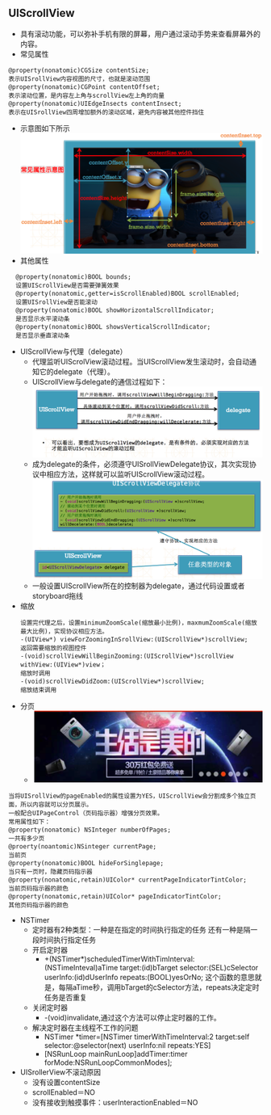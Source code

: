 ## UIScrollView
- 具有滚动功能，可以弥补手机有限的屏幕，用户通过滚动手势来查看屏幕外的内容。
- 常见属性
```objc
@property(nonatomic)CGSize contentSize;
表示UISrollView内容视图的尺寸，也就是滚动范围
@property(nonatomic)CGPoint contentOffset;
表示滚动位置，是内容左上角与scrollView左上角的向量
@property(nonatomic)UIEdgeInsects contentInsect;
表示在UISrollView四周增加额外的滚动区域，避免内容被其他控件挡住
```
- 示意图如下所示
  ![](image/UI基础005.png)
- 其他属性
```objc
  @property(nonatomic)BOOL bounds;
  设置UIScrollView是否需要弹簧效果
  @property(nonatomic,getter=isScrollEnabled)BOOL scrollEnabled;
  设置UISrollView是否能滚动
  @property(nonatomic)BOOL showHorizontalScrollIndicator;
  是否显示水平滚动条
  @property(nonatomic)BOOL showsVerticalScrollIndicator;
  是否显示垂直滚动条
```
- UIScrollView与代理（delegate）
  - 代理监听UIScrolView滚动过程。当UIScrollView发生滚动时，会自动通知它的delegate（代理）。
  - UIScrollView与delegate的通信过程如下：
   ![](image/UI基础006.png)
  - 成为delegate的条件，必须遵守UISrollViewDelegate协议，其次实现协议中相应方法，这样就可以监听UIScrollView滚动过程。
   ![](image/UI基础007.png)
  - 一般设置UIScrollView所在的控制器为delegate，通过代码设置或者storyboard拖线
- 缩放
  ```objc
  设置完代理之后，设置minimumZoomScale(缩放最小比例)，maxmumZoomScale(缩放最大比例)，实现协议相应方法。
  -(UIView*) viewForZoomingInSrollView:(UIScrollView*)scrollView;
  返回需要缩放的视图控件
  -(void)scrollViewWillBeginZooming:(UIScrollView*)scrollView withView:(UIView*)view；
  缩放时调用
  -(void)scrollViewDidZoom:(UIScrollView*)scrollView;
  缩放结束调用

  ```
- 分页  
  - ![](image/UI基础008.png)

 ```objc
 当将UISrollView的pageEnabled的属性设置为YES，UIScrollView会分割成多个独立页面，所以内容就可以分页展示。
 一般配合UIPageControl（页码指示器）增强分页效果。
 常用属性如下：
 @property(nonatomic) NSInteger numberOfPages;
一共有多少页
 @proerty(noantomic)NSinteger currentPage;
 当前页
 @property(nonatomic)BOOL hideForSinglepage;
 当只有一页时，隐藏页码指示器
 @property(nonatomic,retain)UIColor* currentPageIndicatorTintColor;
 当前页码指示器的颜色
 @property(nonatomic,retain)UIColor* pageIndicatorTintColor;
 其他页码指示器的颜色

 ```
- NSTimer
  - 定时器有2种类型：一种是在指定的时间执行指定的任务
 还有一种是隔一段时间执行指定任务
  - 开启定时器
     - +(NSTimer*)scheduledTimerWithTimInterval:(NSTimeInteval)aTime target:(id)bTarget selector:(SEL)cSelector userInfo:(id)dUserInfo repeats:(BOOL)yesOrNo;
  这个函数的意思就是，每隔aTime秒，调用bTarget的cSelector方法，repeats决定定时任务是否重复
  - 关闭定时器
     - -(void)invalidate,通过这个方法可以停止定时器的工作。
  - 解决定时器在主线程不工作的问题
     - NSTimer *timer=[NSTimer timerWithTimeInterval:2 target:self selector:@selector(next) userInfo:nil repeats:YES]
     - [NSRunLoop mainRunLoop]addTimer:timer forMode:NSRunLoopCommonModes];
- UISrollerView不滚动原因
  - 没有设置contentSize
  - scrollEnabled＝NO
  - 没有接收到触摸事件：userInteractionEnabled＝NO

